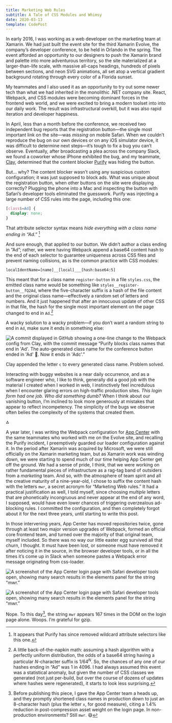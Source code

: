 ```yaml
---
title: Marketing Web Rules
subtitle: A Tale of CSS Modules and Whimsy
date: 2020-03-13
template: CodePost
---
```


<small-caps>In early 2016</small-caps>, I was working as a web developer on the marketing team at Xamarin. We had just built the event site for the third Xamarin Evolve, the company’s developer conference, to be held in Orlando in the spring. The event afforded an opportunity to our designers to push the Xamarin brand and palette into more adventurous territory, so the site materialized at a larger-than-life scale, with massive all-caps headings, hundreds of pixels between sections, and neon SVG animations, all set atop a vertical gradient background rotating through every color of a Florida sunset.

My teammates and I also used it as an opportunity to try out some newer tech than what we had inherited in the monolithic .NET company site. React, Webpack, and CSS modules were becoming dominant forces in the frontend web world, and we were excited to bring a modern toolset into into our daily work. The result was infrastructural overkill, but it was also rapid iteration and developer happiness.

In April, less than a month before the conference, we received two independent bug reports that the registration button—the single most important link on the site—was *missing* on mobile Safari. When we couldn’t reproduce the bug on our own devices or on any iOS simulator device, it was difficult to determine next steps—it’s tough to fix a bug you can’t observe. Eventually, after broadcasting a plea across the company Slack, we found a coworker whose iPhone exhibited the bug, and my teammate, [Clay](https://www.smockle.com), determined that the content blocker [Purify](https://www.purify-app.com) was hiding the button.

But… why? The content blocker wasn’t using any suspicious custom configuration; it was just supposed to block ads. What was unique about the registration button, when other buttons on the site were displaying correctly? Plugging the phone into a Mac and inspecting the button with Safari’s developer tools eliminated the guesswork. Purify was injecting a large number of CSS rules into the page, including this one:

```css
[class$=Ad] {
  display: none;
}
```

That attribute selector syntax means *hide everything with a class name ending in “Ad.”* [^1]

And sure enough, that applied to our button. We didn’t author a class ending in “Ad”; rather, we were having Webpack append a base64 content hash to the end of each selector to guarantee uniqueness across CSS files and prevent naming collisions, as is the common practice with CSS modules:

```
localIdentName=[name]__[local]___[hash:base64:5]
```

This meant that for a class name `register-button` in a file `styles.css`, the emitted class name would be something like `styles__register-button__fQ2Ad`, where the five-character suffix is a hash of the file content and the original class name—effectively a random set of letters and numbers. And it just happened that after an innocuous update of other CSS in that file, the hash for the single most important element on the page changed to end in `Ad`.[^2]

A wacky solution to a wacky problem—if you don’t want a random string to end in `Ad`, make sure it ends in something else:

![A commit displayed in GitHub showing a one-line change to the Webpack config from Clay, with the commit message “Purify blocks class names that end in 'Ad'. The auto-generated class name for the conference button ended in 'Ad' :facepalm:. Now it ends in 'Adc'.”](images/commit.png)

Clay appended the letter `c` to every generated class name. Problem solved.

Interacting with buggy websites is a near daily occurrence, and as a software engineer who, I like to think, generally did a good job with the material I created when I worked in web, I instinctively feel incredulous when I encounter glaring errors on high-traffic production sites. *This login form had one job. Who did something dumb?* When I think about our vanishing button, I’m inclined to look more generously at mistakes that appear to reflect incompetency. The simplicity of the bugs we observe often belies the complexity of the systems that created them.

⁂

A year later, I was writing the Webpack configuration for [App Center](https://appcenter.ms) with the same teammates who worked with me on the Evolve site, and recalling the Purify incident, I preemptively guarded our loader configuration against it. In the period after Xamarin was acquired by Microsoft, we were still officially on the Xamarin marketing team, but as Xamarin work was winding down, we were starting to spend much of our time helping App Center get off the ground. We had a sense of pride, I think, that we were working on rather fundamental pieces of infrastructure as a rag-tag band of outsiders from a *marketing* team. And so, with the atmosphere of team spirit and all the creative maturity of a nine-year-old, I chose to suffix the content hash with the letters `mwr`, a secret acronym for “Marketing Web rules.” It had a practical justification as well, I told myself, since choosing *multiple* letters that are phonetically incongruous and never appear at the end of any word, I supposed, would have even lower chances of triggering overzealous ad-blocking rules. I committed the configuration, and then completely forgot about it for the next three years, until starting to write this post.

In those intervening years, App Center has moved repositories twice, gone through at least two major version upgrades of Webpack, formed an official core frontend team, and turned over the majority of that original team, myself included. So there was no way our little easter egg survived all that churn, I thought. It must have been lost, or someone must have removed it after noticing it in the source, in the browser developer tools, or in all the times it’s come up in Slack when someone pastes a Webpack error message originating from css-loader.

<!--@@
  wrapperClassName: light-only
-->
![A screenshot of the App Center login page with Safari developer tools open, showing many search results in the elements panel for the string “mwr.”](images/app-center-light.png)

<!--@@
  wrapperClassName: dark-only
-->
![A screenshot of the App Center login page with Safari developer tools open, showing many search results in the elements panel for the string “mwr.”](images/app-center-dark.png)

Nope. To this day[^3], the string `mwr` appears 167 times in the DOM on the login page alone. Woops. I’m grateful for gzip.

[^1]: It appears that Purify has since removed wildcard attribute selectors like this one.
[^2]: A little back-of-the-napkin math: assuming a hash algorithm with a perfectly uniform distribution, the odds of a base64 string having a particular _N_-character suffix is $1 / 64^N$. So, the chances of any one of our hashes ending in “Ad” was 1 in 4096. I had always assumed this event was a statistical anomaly, but given the number of CSS classes we generated (not just per-build, but over the course of dozens of updates where hashes were regenerated), it starts to look less surprising.
[^3]: Before publishing this piece, I gave the App Center team a heads up, and they promptly shortened class names in production down to just an 8-character hash (plus the letter `x`, for good measure), citing a 1.4% reduction in post-compression asset weight on the login page. In non-production environments? Still `mwr`. 😄
